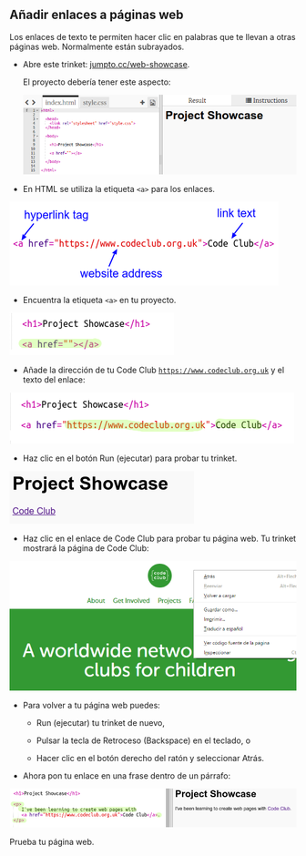 ## Añadir enlaces a páginas web

Los enlaces de texto te permiten hacer clic en palabras que te llevan a otras páginas web. Normalmente están subrayados.

+ Abre este trinket: [jumpto.cc/web-showcase](http://jumpto.cc/web-showcase).
    
    El proyecto debería tener este aspecto:
    
    ![captura de pantalla](images/showcase-starter.png)

+ En HTML se utiliza la etiqueta `<a>` para los enlaces.

![captura de pantalla](images/showcase-link.png)

+ Encuentra la etiqueta `<a>` en tu proyecto. 

![captura de pantalla](images/showcase-a-template.png)

+ Añade la dirección de tu Code Club [`https://www.codeclub.org.uk`](https://www.codeclub.org.uk) y el texto del enlace:

![captura de pantalla](images/showcase-code-club.png)

+ Haz clic en el botón Run (ejecutar) para probar tu trinket.

![captura de pantalla](images/showcase-cc-output.png)

+ Haz clic en el enlace de Code Club para probar tu página web. Tu trinket mostrará la página de Code Club: 

![captura de pantalla](images/showcase-cc-website.png)

+ Para volver a tu página web puedes:
    
    + Run (ejecutar) tu trinket de nuevo,
    
    + Pulsar la tecla de Retroceso (Backspace) en el teclado, o
    
    + Hacer clic en el botón derecho del ratón y seleccionar Atrás.

+ Ahora pon tu enlace en una frase dentro de un párrafo:

![captura de pantalla](images/showcase-paragraph.png)

Prueba tu página web.